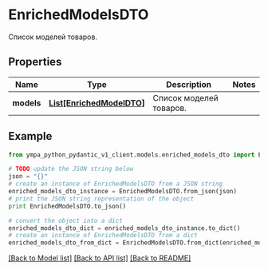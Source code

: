 # EnrichedModelsDTO

Список моделей товаров.

## Properties
Name | Type | Description | Notes
------------ | ------------- | ------------- | -------------
**models** | [**List[EnrichedModelDTO]**](EnrichedModelDTO.md) | Список моделей товаров. | 

## Example

```python
from ympa_python_pydantic_v1_client.models.enriched_models_dto import EnrichedModelsDTO

# TODO update the JSON string below
json = "{}"
# create an instance of EnrichedModelsDTO from a JSON string
enriched_models_dto_instance = EnrichedModelsDTO.from_json(json)
# print the JSON string representation of the object
print EnrichedModelsDTO.to_json()

# convert the object into a dict
enriched_models_dto_dict = enriched_models_dto_instance.to_dict()
# create an instance of EnrichedModelsDTO from a dict
enriched_models_dto_from_dict = EnrichedModelsDTO.from_dict(enriched_models_dto_dict)
```
[[Back to Model list]](../README.md#documentation-for-models) [[Back to API list]](../README.md#documentation-for-api-endpoints) [[Back to README]](../README.md)


